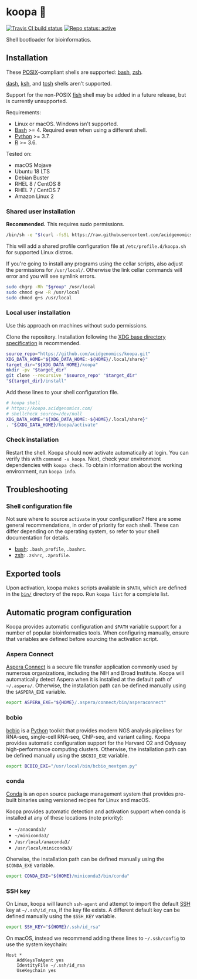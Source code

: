 # koopa 🐢

[![Travis CI build status](https://travis-ci.com/acidgenomics/koopa.svg?branch=master)](https://travis-ci.com/acidgenomics/koopa)
[![Repo status: active](http://www.repostatus.org/badges/latest/active.svg)](http://www.repostatus.org/#active)

Shell bootloader for bioinformatics.

## Installation

These [POSIX][]-compliant shells are supported: [bash][], [zsh][].

[dash][], [ksh][], and [tcsh][] shells aren't supported.

Support for the non-POSIX [fish][] shell may be added in a future release, but
is currently unsupported.

Requirements:

- Linux or macOS. Windows isn't supported.
- [Bash][] >= 4. Required even when using a different shell.
- [Python][] >= 3.7.
- [R][] >= 3.6.

Tested on:

- macOS Mojave
- Ubuntu 18 LTS
- Debian Buster
- RHEL 8 / CentOS 8
- RHEL 7 / CentOS 7
- Amazon Linux 2

### Shared user installation

**Recommended.** This requires sudo permissions.

```sh
/bin/sh -e "$(curl -fsSL https://raw.githubusercontent.com/acidgenomics/koopa/develop/install)"
```

This will add a shared profile configuration file at `/etc/profile.d/koopa.sh` for supported Linux distros.

If you're going to install any programs using the cellar scripts, also adjust the permissions for `/usr/local/`. Otherwise the link cellar commands will error and you will see symlink errors.

```sh
sudo chgrp -Rh "$group" /usr/local
sudo chmod g+w -R /usr/local
sudo chmod g+s /usr/local
```

### Local user installation

Use this approach on machines without sudo permissions.

Clone the repository. Installation following the [XDG base directory specification](https://specifications.freedesktop.org/basedir-spec/basedir-spec-latest.html) is recommended.

```sh
source_repo="https://github.com/acidgenomics/koopa.git"
XDG_DATA_HOME="${XDG_DATA_HOME:-${HOME}/.local/share}"
target_dir="${XDG_DATA_HOME}/koopa"
mkdir -pv "$target_dir"
git clone --recursive "$source_repo" "$target_dir"
"${target_dir}/install"
```

Add these lines to your shell configuration file.

```sh
# koopa shell
# https://koopa.acidgenomics.com/
# shellcheck source=/dev/null
XDG_DATA_HOME="${XDG_DATA_HOME:-${HOME}/.local/share}"
. "${XDG_DATA_HOME}/koopa/activate"
```

### Check installation

Restart the shell. Koopa should now activate automatically at login. You can
verify this with `command -v koopa`. Next, check your environment dependencies
with `koopa check`. To obtain information about the working environment, run
`koopa info`.

## Troubleshooting

### Shell configuration file

Not sure where to source `activate` in your configuration? Here are some general
recommendations, in order of priority for each shell. These can differ depending
on the operating system, so refer to your shell documentation for details.

- [bash][]: `.bash_profile`, `.bashrc`.
- [zsh][]: `.zshrc`, `.zprofile`.

## Exported tools

Upon activation, koopa makes scripts available in `$PATH`, which are defined in the [`bin/`](bin/) directory of the repo. Run `koopa list` for a complete list.

## Automatic program configuration

Koopa provides automatic configuration and `$PATH` variable support for a number
of popular bioinformatics tools. When configuring manually, ensure that
variables are defined before sourcing the activation script.

### Aspera Connect

[Aspera Connect][] is a secure file transfer application commonly used by
numerous organizations, including the NIH and Broad Institute. Koopa will
automatically detect Aspera when it is installed at the default path of
`~/.aspera/`. Otherwise, the installation path can be defined manually using
the `$ASPERA_EXE` variable.

```bash
export ASPERA_EXE="${HOME}/.aspera/connect/bin/asperaconnect"
```

### bcbio

[bcbio][] is a [Python][] toolkit that provides modern NGS analysis pipelines
for RNA-seq, single-cell RNA-seq, ChIP-seq, and variant calling. Koopa provides
automatic configuration support for the Harvard O2 and Odyssey high-performance
computing clusters. Otherwise, the installation path can be defined manually
using the `$BCBIO_EXE` variable.

```bash
export BCBIO_EXE="/usr/local/bin/bcbio_nextgen.py"
```

### conda

[Conda][] is an open source package management system that provides pre-built
binaries using versioned recipes for Linux and macOS.

Koopa provides automatic detection and activation support when conda is
installed at any of these locations (note priority):

- `~/anaconda3/`
- `~/miniconda3/`
- `/usr/local/anaconda3/`
- `/usr/local/miniconda3/`

Oherwise, the installation path can be defined manually using the `$CONDA_EXE` variable.

```bash
export CONDA_EXE="${HOME}/miniconda3/bin/conda"
```

### SSH key

On Linux, koopa will launch `ssh-agent` and attempt to import the default [SSH][] key at `~/.ssh/id_rsa`, if the key file exists. A different default key can be defined manually using the `$SSH_KEY` variable.

```bash
export SSH_KEY="${HOME}/.ssh/id_rsa"
```

On macOS, instead we recommend adding these lines to `~/.ssh/config` to use the system keychain:

```
Host *
    AddKeysToAgent yes
    IdentityFile ~/.ssh/id_rsa
    UseKeychain yes
```

[aspera connect]: https://downloads.asperasoft.com/connect2/
[bash]: https://www.gnu.org/software/bash/  "Bourne Again SHell"
[bcbio]: https://bcbio-nextgen.readthedocs.io/
[conda]: https://conda.io/
[dash]: https://wiki.archlinux.org/index.php/Dash  "Debian Almquist SHell"
[dotfiles]: https://github.com/mjsteinbaugh/dotfiles/
[fish]: https://fishshell.com/  "Friendly Interactive SHell"
[git]: https://git-scm.com/
[ksh]: http://www.kornshell.com/  "KornSHell"
[pgp]: https://www.openpgp.org/
[posix]: https://en.wikipedia.org/wiki/POSIX  "Portable Operating System Interface"
[python]: https://www.python.org/
[r]: https://www.r-project.org/
[ssh]: https://en.wikipedia.org/wiki/Secure_Shell
[tcsh]: https://en.wikipedia.org/wiki/Tcsh  "TENEX C Shell"
[zsh]: https://www.zsh.org/  "Z SHell"
